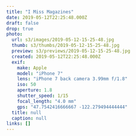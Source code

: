 ```yaml
---
title: "I Miss Magazines"
date: 2019-05-12T22:25:48.000Z
draft: false
drop: true
photo:
  url: s3/images/2019-05-12-15-25-48.jpg
  thumb: s3/thumbs/2019-05-12-15-25-48.jpg
  preview: s3/previews/2019-05-12-15-25-48.jpg
  created: 2019-05-12T22:25:48.000Z
  exif:
    make: Apple
    model: "iPhone 7"
    lens: "iPhone 7 back camera 3.99mm f/1.8"
    iso: 50
    aperture: 1.8
    shutter_speed: 1/15
    focal_length: "4.0 mm"
    gps: "47.7542416666667 -122.279494444444"
  title: null
  caption: null
links: []
---
```

